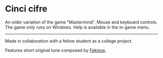 # Cinci cifre
An older variation of the game "Mastermind". Mouse and keyboard controls.
The game only runs on Windows.
Help is available in the in-game menu.

---

Made in collaboration with a fellow student as a college project.

Features short original tune composed by [Fekinox](https://github.com/Fekinox).
